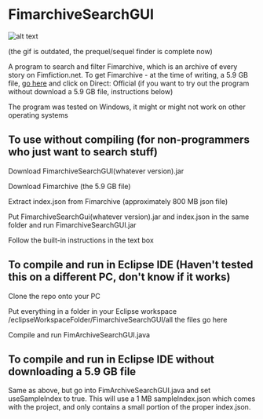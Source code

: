 # FimarchiveSearchGUI

![alt text](/FimarchiveGUIdemo.gif)

(the gif is outdated, the prequel/sequel finder is complete now)

A program to search and filter Fimarchive, which is an archive of every story on Fimfiction.net.
To get Fimarchive - at the time of writing, a 5.9 GB file, [go here](https://www.fimfiction.net/user/116950/Fimfarchive/blog) and click on Direct: Official (if you want to try out the program without download a 5.9 GB file, instructions below)

The program was tested on Windows, it might or might not work on other operating systems

## To use without compiling (for non-programmers who just want to search stuff)

Download FimarchiveSearchGUI(whatever version).jar

Download Fimarchive (the 5.9 GB file)

Extract index.json from Fimarchive (approximately 800 MB json file)

Put FimarchiveSearchGui(whatever version).jar and index.json in the same folder and run FimarchiveSearchGUI.jar

Follow the built-in instructions in the text box

## To compile and run in Eclipse IDE (Haven't tested this on a different PC, don't know if it works)

Clone the repo onto your PC

Put everything in a folder in your Eclipse workspace
/eclipseWorkspaceFolder/FimarchiveSearchGUI/all the files go here

Compile and run FimArchiveSearchGUI.java

## To compile and run in Eclipse IDE __without downloading a 5.9 GB file__

Same as above, but go into FimArchiveSearchGUI.java and set useSampleIndex to true. This will use a 1 MB sampleIndex.json which comes with the project, and only contains a small portion of the proper index.json.


